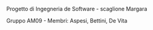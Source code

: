 Progetto di Ingegneria de Software - scaglione Margara

Gruppo AM09 - Membri: Aspesi, Bettini, De Vita